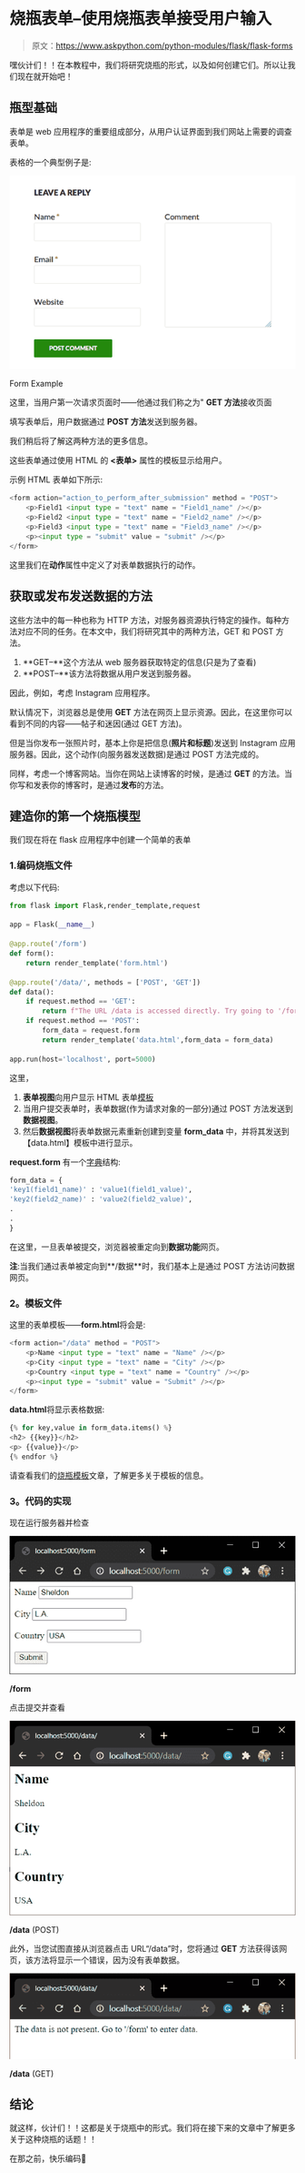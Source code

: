 # 烧瓶表单–使用烧瓶表单接受用户输入

> 原文：<https://www.askpython.com/python-modules/flask/flask-forms>

嘿伙计们！！在本教程中，我们将研究烧瓶的形式，以及如何创建它们。所以让我们现在就开始吧！

## **瓶型基础**

表单是 web 应用程序的重要组成部分，从用户认证界面到我们网站上需要的调查表单。

表格的一个典型例子是:

![Form Example](img/f6cc657abc29d6c0fa39e3ffe2a4b7ef.png)

Form Example

这里，当用户第一次请求页面时——他通过我们称之为" **GET 方法**接收页面

填写表单后，用户数据通过 **POST 方法**发送到服务器。

我们稍后将了解这两种方法的更多信息。

这些表单通过使用 HTML 的 **<表单>** 属性的模板显示给用户。

示例 HTML 表单如下所示:

```py
<form action="action_to_perform_after_submission" method = "POST">
    <p>Field1 <input type = "text" name = "Field1_name" /></p>
    <p>Field2 <input type = "text" name = "Field2_name" /></p>
    <p>Field3 <input type = "text" name = "Field3_name" /></p>
    <p><input type = "submit" value = "submit" /></p>
</form>

```

这里我们在**动作**属性中定义了对表单数据执行的动作。

## **获取或发布发送数据的方法**

这些方法中的每一种也称为 HTTP 方法，对服务器资源执行特定的操作。每种方法对应不同的任务。在本文中，我们将研究其中的两种方法，GET 和 POST 方法。

1.  **GET–**这个方法从 web 服务器获取特定的信息(只是为了查看)
2.  **POST–**该方法将数据从用户发送到服务器。

因此，例如，考虑 Instagram 应用程序。

默认情况下，浏览器总是使用 **GET** 方法在网页上显示资源。因此，在这里你可以看到不同的内容——帖子和迷因(通过 GET 方法)。

但是当你发布一张照片时，基本上你是把信息(**照片和标题**)发送到 Instagram 应用服务器。因此，这个动作(向服务器发送数据)是通过 POST 方法完成的。

同样，考虑一个博客网站。当你在网站上读博客的时候，是通过 **GET** 的方法。当你写和发表你的博客时，是通过**发布**的方法。

## **建造你的第一个烧瓶模型**

我们现在将在 flask 应用程序中创建一个简单的表单

### 1.**编码烧瓶文件**

考虑以下代码:

```py
from flask import Flask,render_template,request

app = Flask(__name__)

@app.route('/form')
def form():
    return render_template('form.html')

@app.route('/data/', methods = ['POST', 'GET'])
def data():
    if request.method == 'GET':
        return f"The URL /data is accessed directly. Try going to '/form' to submit form"
    if request.method == 'POST':
        form_data = request.form
        return render_template('data.html',form_data = form_data)

app.run(host='localhost', port=5000)

```

这里，

1.  **表单视图**向用户显示 HTML 表单[模板](https://www.askpython.com/python-modules/flask/flask-templates)
2.  当用户提交表单时，表单数据(作为请求对象的一部分)通过 POST 方法发送到**数据视图**。
3.  然后**数据视图**将表单数据元素重新创建到变量 **form_data** 中，并将其发送到【data.html】模板中进行显示。

**request.form** 有一个[字典](https://www.askpython.com/python/dictionary/python-dictionary-dict-tutorial)结构:

```py
form_data = {
'key1(field1_name)' : 'value1(field1_value)',
'key2(field2_name)' : 'value2(field2_value)',
.
.
}

```

在这里，一旦表单被提交，浏览器被重定向到**数据功能**网页。

**注**:当我们通过表单被定向到**/数据**时，我们基本上是通过 POST 方法访问数据网页。

### **2。模板**文件

这里的表单模板——**form.html**将会是:

```py
<form action="/data" method = "POST">
    <p>Name <input type = "text" name = "Name" /></p>
    <p>City <input type = "text" name = "City" /></p>
    <p>Country <input type = "text" name = "Country" /></p>
    <p><input type = "submit" value = "Submit" /></p>
</form>

```

**data.html**将显示表格数据:

```py
{% for key,value in form_data.items() %}
<h2> {{key}}</h2>
<p> {{value}}</p>
{% endfor %}

```

请查看我们的[烧瓶模板](https://www.askpython.com/python-modules/flask/flask-templates)文章，了解更多关于模板的信息。

### **3。代码的实现**

现在运行服务器并检查

![/form](img/61aa86fcf8f646b216df905428a836db.png)

**/form**

点击提交并查看

![/data (POST)](img/cae95f7f59b74bfbaa72cdbc16edc2ca.png)

**/data** (POST)

此外，当您试图直接从浏览器点击 URL“/data”时，您将通过 **GET** 方法获得该网页，该方法将显示一个错误，因为没有表单数据。

![/data (GET)](img/24da5c1e083d7cb9d4603eb9d52f2d62.png)

**/data** (GET)

## **结论**

就这样，伙计们！！这都是关于烧瓶中的形式。我们将在接下来的文章中了解更多关于这种烧瓶的话题！！

在那之前，快乐编码🙂